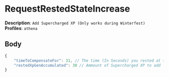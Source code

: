 # RequestRestedStateIncrease

**Description**: `Add Supercharged XP (Only works during Winterfest)` \
**Profiles**: `athena`

## Body

```js
{
    "timeToCompensateFor": 31, // The time (In Seconds) you rested at the campfire
    "restedXpGenAccumulated": 30 // Ammount of Supercharged XP to add
}
```
